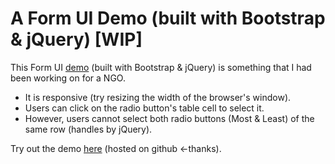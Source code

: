 A Form UI Demo (built with Bootstrap & jQuery) [WIP]
==================================================

This Form UI [demo](http://jhkueh.github.com/demo-formUI-esc/index.html) (built with Bootstrap & jQuery) is something that I had been working on for a NGO.

* It is responsive (try resizing the width of the browser's window).
* Users can click on the radio button's table cell to select it.
* However, users cannot select both radio buttons (Most & Least) of the same row (handles by jQuery).

Try out the demo [here](http://jhkueh.github.com/demo-formUI-esc/index.html) (hosted on github <-thanks).